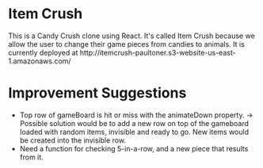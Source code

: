 <h1>Item Crush</h1>
<p>
   This is a Candy Crush clone using React.  It's called Item Crush because we allow the user to change their game pieces from candies to animals. 
   It is currently deployed at http://itemcrush-paultoner.s3-website-us-east-1.amazonaws.com/
</p>

<h1>Improvement Suggestions</h1>
<ul>
   <li>
    Top row of gameBoard is hit or miss with the animateDown property.
    -> Possible solution would be to add a new row on top of the gameboard loaded
    with random items, invisible and ready to go.  New items would be created into the
    invisible row.
   </li>
   <li>
    Need a function for checking 5-in-a-row, and a new piece that results from it.
   </li>
<ul>
